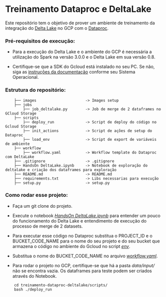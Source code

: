 # Treinamento Dataproc e DeltaLake

Este repositório tem o objetivo de prover um ambiente de treinamento da integração do [Delta Lake](https://docs.delta.io/latest/index.html) no GCP com o [Dataproc](https://cloud.google.com/dataproc/docs).

### Pré-requisitos de execução:

* Para a execução do Delta Lake e o ambiente do GCP é necessária a utilização do Spark na versão 3.0.0 e o Delta Lake em sua versão 0.8.

* Certifique-se que a SDK do Gcloud está instalado no seu PC. Se não, siga as [instruções da documentação](https://cloud.google.com/sdk/docs/install) conforme seu Sistema Operacional.
### Estrutura do repositório:

```shell
    ├── images                      -> Images setup
    ├── jobs 
        ├── job_deltalake.py        -> Job de merge de 2 dataframes no GCloud Storage
    ├── scripts
        ├── deploy_run              -> Script de deploy do código no Gcloud Storage
        ├── init_actions            -> Script de ações de setup do Dataproc
        ├── load_env                -> Script de export de variáveis de ambiente
    ├── workflow
        ├── workflow.yaml           -> Workflow template do Dataproc com DeltaLake
    ├── .gitignore                  -> .gitignore
    ├── HandsOn DeltaLake.ipynb     -> Notebook de exploração do deltalake e criação dos dataframes para exploração
    ├── README.md                   -> README.md 
    ├── requirements.txt            -> Libs necessarias para execução
    ├── setup.py                    -> setup.py
```

### Como rodar esse projeto:

* Faça um git clone do projeto.

* Execute o notebook [*HandsOn DeltaLake.ipynb*](HandsOn%20DeltaLake.ipynb) para entender um pouco do funcionamento do Delta Lake e entendimento de execução do processo de merge de 2 datasets.

* Para executar esse código no Dataproc substitua o PROJECT_ID e o BUCKET_CODE_NAME para o nome do seu projeto e do seu bucket que armazena o código no ambiente do Gcloud no script [*env*](scripts/env).

* Substitua o nome do BUCKET_CODE_NAME no arquivo [*workflow.yaml*](workflow/workflow.yaml).

* Para rodar o projeto no GCP, certifique-se que há a pasta *data/input/* não se encontra vazia. Os dataframes para teste podem ser criados através do Notebook.

```
    cd treinamento-dataproc-deltalake/scripts/
    bash ./deploy_run
```

